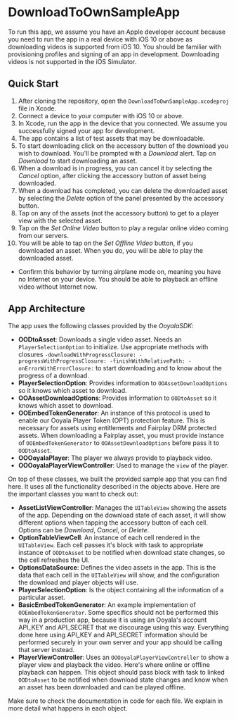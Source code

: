 DownloadToOwnSampleApp
==================================

To run this app, we assume you have an Apple developer account because you need to run the app in a real device with iOS 10 or above as downloading videos is supported from iOS 10. You should be familiar with provisioning profiles and signing of an app in development. Downloading videos is not supported in the iOS Simulator.

## Quick Start

1. After cloning the repository, open the `DownloadToOwnSampleApp.xcodeproj` file in Xcode.
1. Connect a device to your computer with iOS 10 or above.
1. In Xcode, run the app in the device that you connected. We assume you successfully signed your app for development.
1. The app contains a list of test assets that may be downloadable.
1. To start downloading click on the accessory button of the download you wish to download. You'll be prompted with a _Download_ alert. Tap on _Download_ to start downloading an asset.
1. When a download is in progress, you can cancel it by selecting the _Cancel_ option, after clicking the accessory button of asset being downloaded.
1. When a download has completed, you can delete the downloaded asset by selecting the _Delete_ option of the panel presented by the accessory button.
1. Tap on any of the assets (not the accessory button) to get to a player view with the selected asset.
1. Tap on the _Set Online Video_ button to play a regular online video coming from our servers.
1. You will be able to tap on the _Set Offline Video_ button, if you downloaded an asset. When you do, you will be able to play the downloaded asset.
  * Confirm this behavior by turning airplane mode on, meaning you have no Internet on your device. You should be able to playback an offline video without Internet now.

## App Architecture

The app uses the following classes provided by the _OoyalaSDK_:
* **OODtoAsset**: Downloads a single video asset. Needs an `PlayerSelectionOption` to initialize. Use appropriate methods with closures `-downloadWithProgressClosure: -progressWithProgressClosure: -finishWithRelativePath: -onErrorWithErrorClosure:` to start downloading and to know about the progress of a download.
* **PlayerSelectionOption**: Provides information to `OOAssetDownloadOptions` so it knows which asset to download.
* **OOAssetDownloadOptions**: Provides information to `OODtoAsset` so it knows which asset to download.
* **OOEmbedTokenGenerator**: An instance of this protocol is used to enable our Ooyala Player Token (OPT) protection feature. This is necessary for assets using entitlements and Fairplay DRM protected assets. When downloading a Fairplay asset, you must provide instance of `OOEmbedTokenGenerator` to `OOAssetDownloadOptions` before pass it to `OODtoAsset`.
* **OOOoyalaPlayer**: The player we always provide to playback video.
* **OOOoyalaPlayerViewController**: Used to manage the `view` of the player.

On top of these classes, we built the provided sample app that you can find here. It uses all the functionality described in the objects above. Here are the important classes you want to check out:
* **AssetListViewController**: Manages the `UITableView` showing the assets of the app. Depending on the download state of each asset, it will show different options when tapping the accessory button of each cell. Options can be _Download_, _Cancel_, or _Delete_.
* **OptionTableViewCell**: An instance of each cell rendered in the `UITableView`. Each cell passes it's block with task to appropriate instance of `OODtoAsset` to be notified when download state changes, so the cell refreshes the UI.
* **OptionsDataSource**: Defines the video assets in the app. This is the data that each cell in the `UITableView` will show, and the configuration the download and player objects will use.
* **PlayerSelectionOption**: Is the object containing all the information of a particular asset.
* **BasicEmbedTokenGenerator**: An example implementation of `OOEmbedTokenGenerator`. Some specifics should not be performed this way in a production app, because it is using an Ooyala's account API_KEY and API_SECRET that we discourage using this way. Everything done here using API_KEY and API_SECRET information should be performed securely in your own server and your app should be calling that server instead.
* **PlayerViewController**: Uses an `OOOoyalaPlayerViewController` to show a player view and playback the video. Here's where online or offline playback can happen. This object should pass block with task to linked `OODtoAsset` to be notified when download state changes and know when an asset has been downloaded and can be played offline.

Make sure to check the documentation in code for each file. We explain in more detail what happens in each object.
